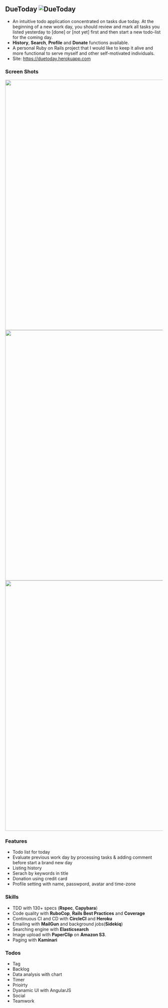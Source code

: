 ## DueToday ![DueToday](https://circleci.com/gh/navyboys/DueToday.png?circle-token=aa47a4c6ff586ab130f85e02bc32f7274b79fe1e)

* An intuitive todo application concentrated on tasks due today. At the beginning of a new work day, you should review and mark all tasks you listed yesterday to [done] or [not yet] first and then start a new todo-list for the coming day. 
* **History**, **Search**, **Profile** and **Donate** functions available.
* A personal Ruby on Rails project that I would like to keep it alive and more functional to serve myself and other self-motivated individuals.
* Site: https://duetoday.herokuapp.com

### Screen Shots

<img src="https://lh3.googleusercontent.com/Z4DD4II-H3xPWZrJ4_ASG8gRPjDPExFCHELSzrbk05CaaGz1J5RMp_VLOjlX2LVIiGbSzey7LxZthU3joCb4C08mXS0BSy9UbmBIlRiyc0jrZNUXG4bhtTpF8of90SQAHb17R5Y9zSnXDcEJF1rq3uNq3ApRmyFJfhOWz4lP1_M_7XJ4SjB0vGak-gxujPdB3R_NK91FzgVyk5GHnBDrRmXbhnS62Kuk3ctLPP7EadplSQzfgAJusoo8Yc9bnA01mll2Z89pY-L1IH2xz6VoJq2NQSc9wxdtklBzfPJIEW9RsnE8skjHgxCwz9zH96BzvYl9vdZ03VRLi-M0ncIbIjtEzjEMp_Fz1H3DfXex4Y27-8aiWTZLLqMxv58hHfWWPxh0w94GStIr5Ou7A_6buvyAifuCffcvhjTgRnvYxHhT1xFzMazM5MNsO1TYhYhK08XDG8XS8oqEU8lUkPw03lEZKE5Z86i3xFBJIhJxIXM9aLWNfONQBbsCcgjDZ4fU7UUcMBTw_V-Y9aiuO48zdeQu1EzDESewbvi4yKNXQughbKnBDELstPj6_59Acqx4AjDx9g=w1030-h599-no" width="800">
<img src="https://lh3.googleusercontent.com/vcpsEY0Z16k9uSIkZxoQR6axsdISgFh4FM00s99iuGcBhuITRN0KLKPExP9ct8qdZ3Vt_S1OA6M5qeOKcC5_20PHNPUUKrIhEXApBhrnho4suwpc6JazXHE5DUM-TdV1xwnl2UEdtGhLOSZ6UoHrq-QCZqym_3Y-yY4H1u55J4GFqal_QlD0FY-MlndgAeBc15YaVRcuuz5nKyP8_6_aXBmeJ_IvuE0tKYo0VSE6PIkfnD-lzCw6wF5SCZ-XFRudq6dwtw74-Wmz2sGADh4Vh5HQO6_cW3DJ_XUbz0BRFJv_s4sJ2EghcLKL21UwZhrSJ3B2lii1xXQ5WxqpsODa3FdjfWSVGeJ2CuK7-HfDX991X-_SeSabFXtmZsD2COjnjggp0QXv1ZcVify5QszXSvCpOfMyOz185q7ajRMoTyMuMkVM-8nOm2zZTDAVZhZWyeUl2Jf5mmO6QhGggb0Q9lNIoYSThlILn8TjfV_Mytyh8JRj_-LLV3MNl7jajDop-0uAsu4rtSn5Vk28kVIcp7iB0cFlNPJuob6-dcCd4E-Tz8vsbh62HiTqPmC2_tFdAX1fzg=w1030-h599-no" width="800">
<img src="https://lh3.googleusercontent.com/diRz-We0n7hzLZjwJR25SWYXlpsvKuRN1FQGDpfTCgZUwxdwv6Hxvg7PVA7UUP2s4C3GBR9slYyJ8z7LltzANRmZOxtw3wclBsG1bPYnqynm0vFBm81Z3R93QFCt-MllHGccUgsqPSkS7Gil7Yu30QdhdgGMi05Pnk4jGvBNthqbJOMlHPlqZ-0igrxuLHmafpt8SI7e7Oep0WGRTUFQpl7IAk8vZqJyDsXMrxEkPgo_xRWxrsibgT5-jI_XfBM9ySYsY56pkC-PU2_8bORja_5tut1q-uQ2-_B8ozPvG1skGRokmRUNQb_BzB_2ewUK6OFpYFKuls-MmC4dYlUem9EwOyGBLAYt5a1vtS4ZnHcOul14FOJL2NMbHdvKdK_tyewlfDL0sb4UX6Vn4h9htBtnJjhuHM3KEFJleOjPypa7TcgNn5U1GExab7qu4qQ4YaJeqbV_ek5ToTGcvT4TnDjiEfkEnn4VUE7VpcK9dHXMw11TnvTI3zvuIdFZnEJVh4yb06JiyxYU-G7yQxh2JxOA7J2gYJWMZj57HhF9b3DJhtFuc94ugz_3IiTy35PIL2ICrw=w1030-h599-no" width="800">

### Features

* Todo list for today
* Evaluate previous work day by processing tasks & adding comment before start a brand new day
* Listing history
* Serach by keywords in title
* Donation using credit card
* Profile setting with name, passwpord, avatar and time-zone

### Skills

- TDD with 130+ specs (**Rspec**, **Capybara**)
- Code quality with **RuboCop**, **Rails Best Practices** and **Coverage**
- Continuous CI and CD with **CircleCI** and **Heroku**
- Emailing with **MailGun** and background jobs(**Sidekiq**)
- Searching engine with **Elasticsearch**
- Image upload with **PaperClip** on **Amazon S3**.
- Paging with **Kaminari**

### Todos

- Tag
- Backlog
- Data analysis with chart
- Timer
- Prioirty
- Dyanamic UI with AngularJS
- Social
- Teamwork
